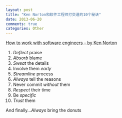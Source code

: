 ```yaml
---
layout: post
title: "Ken Norton和软件工程师打交道的10个秘诀"
date: 2013-06-20
comments: true
categories: Other
---
```

<p><a href="https://www.kennethnorton.com/essays/how-to-work-with-software-engineers.html#ftnt1">How to work with software engineers - by Ken Norton</a></p><ol><li><em>Deflect</em> praise</li><li><em>Absorb</em> blame</li><li><em>Sweat</em> the details</li><li>Involve them <em>early</em></li><li><em>Streamline</em> process</li><li><em>Always</em> tell the reasons</li><li>Never commit <em>without</em> them</li><li><em>Respect</em> their time</li><li>Be <em>specific</em></li><li><em>Trust</em> them</li></ol><p>And finally...<em>Always</em> bring the donuts</p>